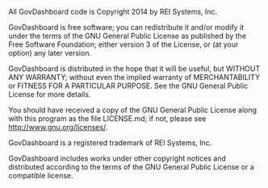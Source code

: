 All GovDashboard code is Copyright 2014 by REI Systems, Inc.

GovDashboard is free software; you can redistribute it and/or modify
it under the terms of the GNU General Public License as published by
the Free Software Foundation; either version 3 of the License, or (at
your option) any later version.

GovDashboard is distributed in the hope that it will be useful, but
WITHOUT ANY WARRANTY; without even the implied warranty of MERCHANTABILITY
or FITNESS FOR A PARTICULAR PURPOSE. See the GNU General Public License
for more details.

You should have received a copy of the GNU General Public License
along with this program as the file LICENSE.md; if not, please see
<http://www.gnu.org/licenses/>.

GovDashboard is a registered trademark of REI Systems, Inc.

GovDashboard includes works under other copyright notices and distributed
according to the terms of the GNU General Public License or a compatible
license.